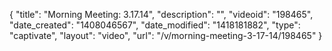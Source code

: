 {
    "title": "Morning Meeting: 3.17.14",
    "description": "",
    "videoid": "198465",
    "date_created": "1408046567",
    "date_modified": "1418181882",
    "type": "captivate",
    "layout": "video",
    "url": "\/v\/morning-meeting-3-17-14\/198465"
}